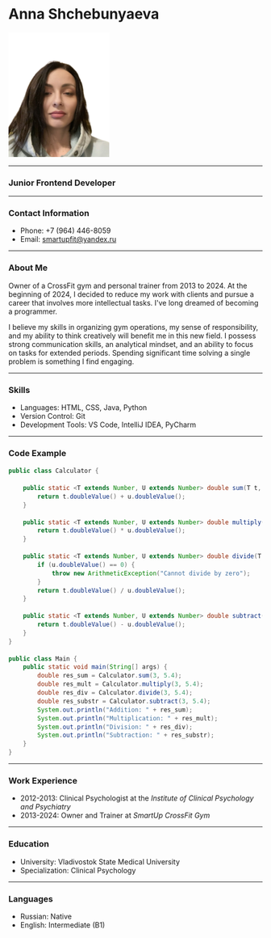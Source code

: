 # Anna Shchebunyaeva

<img src="./photo.jpeg" alt="Profile Photo" width="200"/>

---

### Junior Frontend Developer

---

### Contact Information

- Phone: +7 (964) 446-8059
- Email: [smartupfit@yandex.ru](mailto:smartupfit@yandex.ru)

---

### About Me

Owner of a CrossFit gym and personal trainer from 2013 to 2024. At the beginning of 2024, I decided to reduce my work with clients and pursue a career that involves more intellectual tasks. I've long dreamed of becoming a programmer.

I believe my skills in organizing gym operations, my sense of responsibility, and my ability to think creatively will benefit me in this new field. I possess strong communication skills, an analytical mindset, and an ability to focus on tasks for extended periods. Spending significant time solving a single problem is something I find engaging.

---

### Skills

- Languages: HTML, CSS, Java, Python
- Version Control: Git
- Development Tools: VS Code, IntelliJ IDEA, PyCharm

---

### Code Example

```java
public class Calculator {

    public static <T extends Number, U extends Number> double sum(T t, U u) {
        return t.doubleValue() + u.doubleValue();
    }

    public static <T extends Number, U extends Number> double multiply(T t, U u) {
        return t.doubleValue() * u.doubleValue();
    }

    public static <T extends Number, U extends Number> double divide(T t, U u) {
        if (u.doubleValue() == 0) {
            throw new ArithmeticException("Cannot divide by zero");
        }
        return t.doubleValue() / u.doubleValue();
    }

    public static <T extends Number, U extends Number> double subtract(T t, U u) {
        return t.doubleValue() - u.doubleValue();
    }
}

public class Main {
    public static void main(String[] args) {
        double res_sum = Calculator.sum(3, 5.4);
        double res_mult = Calculator.multiply(3, 5.4);
        double res_div = Calculator.divide(3, 5.4);
        double res_substr = Calculator.subtract(3, 5.4);
        System.out.println("Addition: " + res_sum);
        System.out.println("Multiplication: " + res_mult);
        System.out.println("Division: " + res_div);
        System.out.println("Subtraction: " + res_substr);
    }
}
```
---

### Work Experience

- 2012-2013: Clinical Psychologist at the *Institute of Clinical Psychology and Psychiatry*
- 2013-2024: Owner and Trainer at *SmartUp CrossFit Gym*

---

### Education

- University: Vladivostok State Medical University  
- Specialization: Clinical Psychology

---

### Languages

- Russian: Native
- English: Intermediate (B1)